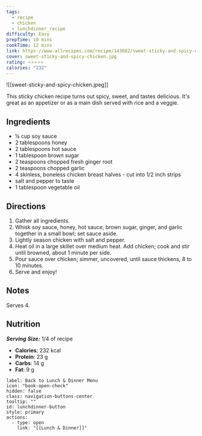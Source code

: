 ```yaml
---
tags:
  - recipe
  - chicken
  - lunchdinner_recipe
difficulty: Easy
prepTime: 10 mins
cookTime: 12 mins
link: https://www.allrecipes.com/recipe/143082/sweet-sticky-and-spicy-chicken/
cover: sweet-sticky-and-spicy-chicken.jpg
rating: ⭐️⭐️⭐️⭐️⭐️
calories: "232"
---
```


![[sweet-sticky-and-spicy-chicken.jpeg]]

This sticky chicken recipe turns out spicy, sweet, and tastes delicious. It's great as an appetizer or as a main dish served with rice and a veggie.

## Ingredients
- ¼ cup soy sauce
- 2 tablespoons honey
- 2 tablespoons hot sauce
- 1 tablespoon brown sugar
- 2 teaspoons chopped fresh ginger root
- 2 teaspoons chopped garlic
- 4 skinless, boneless chicken breast halves - cut into 1/2 inch strips
- salt and pepper to taste
- 1 tablespoon vegetable oil


## Directions
1. Gather all ingredients.
2. Whisk soy sauce, honey, hot sauce, brown sugar, ginger, and garlic together in a small bowl; set sauce aside.
3. Lightly season chicken with salt and pepper.
4. Heat oil in a large skillet over medium heat. Add chicken; cook and stir until browned, about 1 minute per side.
5. Pour sauce over chicken; simmer, uncovered, until sauce thickens, 8 to 10 minutes.
6. Serve and enjoy!

## Notes
Serves 4.

## Nutrition
***Serving Size:*** 1/4 of recipe
- **Calories**: 232 kcal
- **Protein**: 23 g
- **Carbs**: 14 g
- **Fat**: 9 g


```meta-bind-button
label: Back to Lunch & Dinner Menu
icon: "book-open-check"
hidden: false
class: navigation-buttons-center
tooltip: ""
id: lunchdinner-button
style: primary
actions:
  - type: open
    link: "[[Lunch & Dinner]]"

```
 
